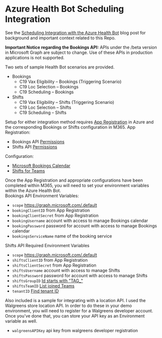 # Azure Health Bot Scheduling Integration

See the [Scheduling Integration with the Azure Health Bot](https://techcommunity.microsoft.com/t5/healthcare-and-life-sciences/scheduling-integration-with-the-azure-health-bot/ba-p/2117881) blog post for background and important context related to this Repo.

**Important Notice regarding the Bookings API:**
APIs under the /beta version in Microsoft Graph are subject to change. Use of these APIs in production applications is not supported. 

Two sets of sample Health Bot scenarios are provided. 

- Bookings
  - C19 Vax Eligibility – Bookings (Triggering Scenario)
  - C19 Loc Selection – Bookings
  - C19 Scheduling – Bookings
- Shifts
  - C19 Vax Eligibility – Shifts (Triggering Scenario)
  - C19 Loc Selection – Shifts
  - C19 Scheduling – Shifts

Setup for either integration method requires [App Registration](https://docs.microsoft.com/en-us/graph/auth-register-app-v2) in Azure and the corresponding Bookings or Shifts configuration in M365.
App Registration:

- Bookings API [Permissions](https://docs.microsoft.com/en-us/graph/api/bookingbusiness-post-appointments?view=graph-rest-beta&tabs=http#permissions)
- Shifts API [Permissions](https://docs.microsoft.com/en-us/graph/api/schedule-list-shifts?view=graph-rest-1.0&tabs=http)

Configuration:
- [Microsoft Bookings Calendar](https://docs.microsoft.com/en-us/microsoft-365/bookings/bookings-overview?view=o365-worldwide) 
- [Shifts for Teams](https://docs.microsoft.com/en-us/microsoftteams/expand-teams-across-your-org/shifts-for-teams-landing-page)

Once the App Registration and appropriate configurations have been completed within M365, you will need to set your environment variables within the Azure Health Bot.  
Bookings API Environment Variables:
- `scope` https://graph.microsoft.com/.default
- `bookingClientID` from App Registration
- `bookingClientSecret` from App Registration
- `bookingUsername` account with access to manage Bookings calendar
- `bookingPassword` password for account with access to manage Bookings calendar
- `bookingsServiceName` name of the booking service

Shifts API Required Environment Variables
- `scope` https://graph.microsoft.com/.default
- `shiftsClientID` from App Registration
- `shiftsClientSecret` from App Registration
- `shiftsUsername` account with access to manage Shifts
- `shiftsPassword` password for account with access to manage Shifts
- `shiftsGroupID` [Id starts with "TAG_"](https://docs.microsoft.com/en-us/graph/api/schedule-list-schedulinggroups?view=graph-rest-beta&tabs=http)		
- `shiftsTeamID` [List joined Teams](https://docs.microsoft.com/en-us/graph/api/user-list-joinedteams?view=graph-rest-1.0&tabs=http)
- `tenantID` [Find tenant ID](https://docs.microsoft.com/en-us/azure/active-directory/fundamentals/active-directory-how-to-find-tenant)		

Also included is a sample for integrating with a location API.  I used the Walgreens store location API.  In order to do these in your demo environment, you will need to register for a Walgreens developer account.  Once you’ve done that, you can store your API key as an Environment variable as well.

- `walgreensAPIKey` api key from walgreens developer registration
